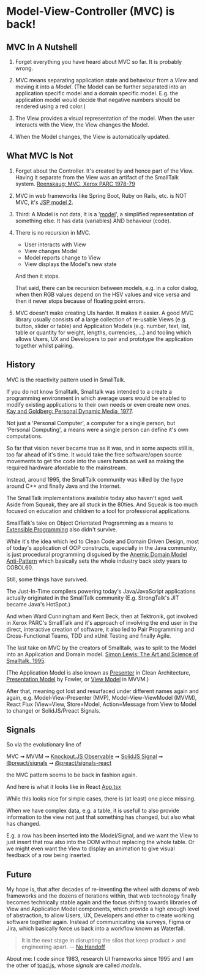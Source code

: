 # Model-View-Controller (MVC) is back!

## MVC In A Nutshell

1.  Forget everything you have heard about MVC so far.  It is probably wrong.

2.  MVC means separating application state and behaviour from a _View_ and moving it into a _Model_.  (The Model can be further separated into an application specific model and a domain specific model.  E.g.  the application model would decide that negative numbers should be rendered using a red color.)

3.  The View provides a visual representation of the model.  When the user interacts with the View, the View changes the Model.

4.  When the Model changes, the View is automatically updated.

## What MVC Is Not 

1.  Forget about the Controller.  It's created by and hence part of the View.  Having it separate from the View was an artifact of the SmallTalk system.  [Reenskaug: MVC, Xerox PARC 1978-79](https://folk.universitetetioslo.no/trygver/themes/mvc/mvc-index.html)

2.  MVC in web frameworks like Spring Boot, Ruby on Rails, etc.  is NOT MVC, it's [JSP model 2](https://en.wikipedia.org/wiki/JSP_model_2_architecture).

3.  Third: A Model is not data, It is a '[model](https://en.wikipedia.org/wiki/Model)', a simplified representation of something else.  It has data (variables) AND behaviour (code).

4.  There is no recursion in MVC.

    * User interacts with View
    * View changes Model
    * Model reports change to View
    * View displays the Model's new state

    And then it stops.

    That said, there can be recursion between models, e.g.  in a color dialog, when then RGB values depend on the HSV values and vice versa and then it never stops because of floating point errors.

5.  MVC doesn't make creating UIs harder.  It makes it easier.  A good MVC library usually consists of a large collection of re-usable Views (e.g. button, slider or table) and Application Models (e.g.  number, text, list, table or quantity for weight, lengths, currencies, ...) and tooling which allows Users, UX and Developers to pair and prototype the application together whilst pairing.

## History

 MVC is the reactivity pattern used in SmallTalk.

 If you do not know Smalltalk, Smalltalk was intended to a create a
programming environment in which average users would be enabled to modify existing applications to their own needs or even create new ones. [Kay and Goldberg: Personal Dynamic Media, 1977](https://augmentingcognition.com/assets/Kay1977.pdf).

 Not just a 'Personal Computer', a computer for a single person, but 'Personal Computing', a means were a single person can define it's own computations.

 So far that vision never became true as it was, and in some aspects still is, too far ahead of it's time.  It would take the free software/open source movements to get the code into the users hands as well as making the required hardware afordable to the mainstream.

 Instead, around 1995, the SmallTalk community was killed by the hype around C++ and finally Java and the Internet.  

 The SmallTalk implementations available today also haven't aged well. Aside from Squeak, they are all stuck in the 80ties. And Squeak is too much focused on education and children to a tool for professional applications.

 SmallTalk's take on Object Orientated Programming as a means to [Extensible Programming](https://en.wikipedia.org/wiki/Extensible_programming) also didn't survive.

 While it's the idea which led to Clean Code and Domain Driven Design, most of today's application of OOP constructs, especially in the Java community, is just procedural programming disguised by the [Anemic Domain Model Anti-Pattern](https://en.wikipedia.org/wiki/Anemic_domain_model) which basically sets the whole industry back sixty years to COBOL60.

 Still, some things have survived.

 The Just-In-Time compilers powering today's Java/JavaScript applications actually originated in the SmallTalk community (E.g.  StrongTalk's JIT became Java's HotSpot.)

 And when Ward Cunningham and Kent Beck, then at Tektronik, got involved in Xerox PARC's SmallTalk and it's approach of involving the end user in the direct, interactive creation of software, it also led to Pair Programming and Cross-Functional Teams, TDD and xUnit Testing and finally Agile.

 The last take on MVC by the creators of Smalltalk, was to split to the Model into an Application and Domain model.  [Simon Lewis: The Art and Science of Smalltalk, 1995](https://rmod-files.lille.inria.fr/FreeBooks/Art/artAdded174186187Final.pdf).

(The Application Model is also known as [Presenter](https://www.oreilly.com/library/view/clean-architecture-a/9780134494272/ch23.xhtml) in Clean Architecture, [Presentation Model](https://martinfowler.com/eaaDev/PresentationModel.html) by Fowler,
or [View Model](https://en.wikipedia.org/wiki/Model–view–viewmodel]) in MVVM.)

 After that, meaning got lost and resurfaced under different names again and again, e.g.  Model-View-Presenter (MVP), Model-View-ViewModel (MVVM), React Flux (View=View, Store=Model, Action=Message from View to Model to change) or SolidJS/Preact Signals.

## Signals

 So via the evolutionary line of

MVC
➞ MVVM 
➞ [Knockout.JS Observable](https://knockoutjs.com/documentation/observables.html)
➞ [SolidJS Signal](https://www.solidjs.com/tutorial/introduction_signals)
➞ [@preact/signals](https://www.npmjs.com/package/@preact/signals)
➞ [@preact/signals-react](https://www.npmjs.com/package/@preact/signals-react)
 
the MVC pattern seems to be back in fashion again.

And here is what it looks like in React [App.tsx](./src/App.tsx)

While this looks nice for simple cases, there is (at least) one piece missing.

When we have complex data, e.g. a table, it is usefull to also provide information to the view not just that something has changed, but also what has changed.

E.g. a row has been inserted into the Model/Signal, and we want the View to just insert that row also into the DOM without replacing the whole table. Or we might even want the View to display an animation to give visual feedback of a row being inserted.

## Future

My hope is, that after decades of re-inventing the wheel with dozens of web frameworks and the dozens of iterations within, that web technology finally becomes technically stable again and the focus shifting towards libraries of View and Application Model components, which provide a high enough level of abstraction, to allow Users, UX, Developers and other to create working software together again. Instead of communicating via surveys, Figma or Jira, which basically force us back into a workflow known as Waterfall.

> It is the next stage in disrupting the silos that keep product > and engineering apart. -- [No Handoff](https://nohandoff.org)

About me: I code since 1983, research UI frameworks since 1995 and I am the other of [toad.js](https://github.com/markandre13/toad.js), whose _signals_ are called _models_.